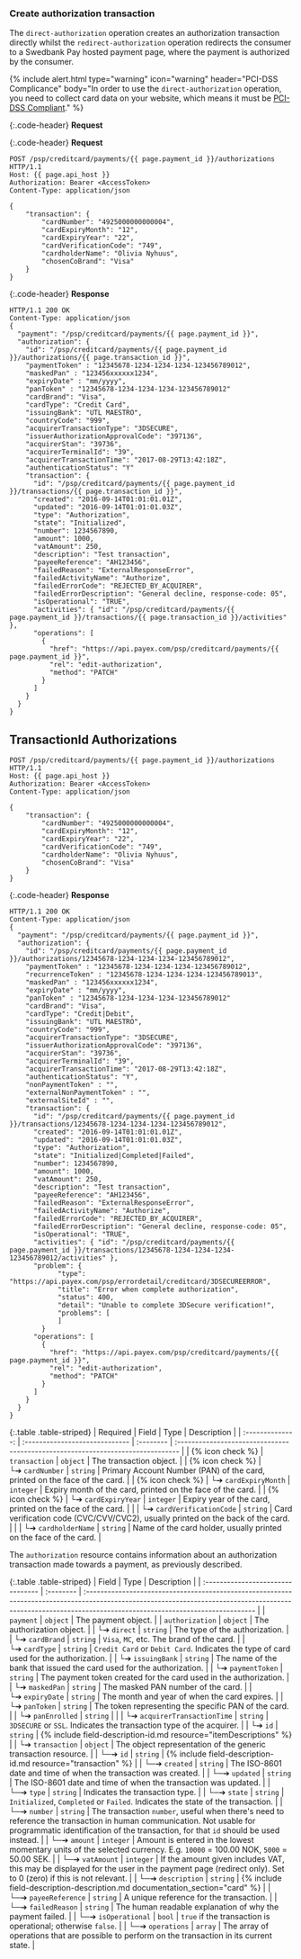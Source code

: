 ### Create authorization transaction

The `direct-authorization` operation creates an authorization transaction
directly whilst the `redirect-authorization` operation redirects the consumer to
a Swedbank Pay hosted payment page, where the payment is authorized by the
consumer.

{% include alert.html type="warning" icon="warning" header="PCI-DSS Complicance"
body="In order to use the `direct-authorization` operation, you need to collect
card data on your website, which means it must be [PCI-DSS
Compliant](https://www.pcisecuritystandards.org/)." %}


{:.code-header}
**Request**

{:.code-header}
**Request**

```http
POST /psp/creditcard/payments/{{ page.payment_id }}/authorizations HTTP/1.1
Host: {{ page.api_host }}
Authorization: Bearer <AccessToken>
Content-Type: application/json

{
    "transaction": {
        "cardNumber": "4925000000000004",
        "cardExpiryMonth": "12",
        "cardExpiryYear": "22",
        "cardVerificationCode": "749",
        "cardholderName": "Olivia Nyhuus",
        "chosenCoBrand": "Visa"
    }
}
```

{:.code-header}
**Response**

```http
HTTP/1.1 200 OK
Content-Type: application/json
{
  "payment": "/psp/creditcard/payments/{{ page.payment_id }}",
  "authorization": {
    "id": "/psp/creditcard/payments/{{ page.payment_id }}/authorizations/{{ page.transaction_id }}",
    "paymentToken" : "12345678-1234-1234-1234-123456789012",
    "maskedPan" : "123456xxxxxx1234",
    "expiryDate" : "mm/yyyy",
    "panToken" : "12345678-1234-1234-1234-123456789012"
    "cardBrand": "Visa",
    "cardType": "Credit Card",
    "issuingBank": "UTL MAESTRO",
    "countryCode": "999",
    "acquirerTransactionType": "3DSECURE",
    "issuerAuthorizationApprovalCode": "397136",
    "acquirerStan": "39736",
    "acquirerTerminalId": "39",
    "acquirerTransactionTime": "2017-08-29T13:42:18Z",
    "authenticationStatus": "Y"
    "transaction": {
      "id": "/psp/creditcard/payments/{{ page.payment_id }}/transactions/{{ page.transaction_id }}",
      "created": "2016-09-14T01:01:01.01Z",
      "updated": "2016-09-14T01:01:01.03Z",
      "type": "Authorization",
      "state": "Initialized",
      "number": 1234567890,
      "amount": 1000,
      "vatAmount": 250,
      "description": "Test transaction",
      "payeeReference": "AH123456",
      "failedReason": "ExternalResponseError",
      "failedActivityName": "Authorize",
      "failedErrorCode": "REJECTED_BY_ACQUIRER",
      "failedErrorDescription": "General decline, response-code: 05",
      "isOperational": "TRUE",
      "activities": { "id": "/psp/creditcard/payments/{{ page.payment_id }}/transactions/{{ page.transaction_id }}/activities" },
      "operations": [
        {
          "href": "https://api.payex.com/psp/creditcard/payments/{{ page.payment_id }}",
          "rel": "edit-authorization",
          "method": "PATCH"
        }
      ]
    }
  }
}
```

## TransactionId Authorizations

```http
POST /psp/creditcard/payments/{{ page.payment_id }}/authorizations HTTP/1.1
Host: {{ page.api_host }}
Authorization: Bearer <AccessToken>
Content-Type: application/json

{
    "transaction": {
        "cardNumber": "4925000000000004",
        "cardExpiryMonth": "12",
        "cardExpiryYear": "22",
        "cardVerificationCode": "749",
        "cardholderName": "Olivia Nyhuus",
        "chosenCoBrand": "Visa"
    }
}
```

{:.code-header}
**Response**

```http
HTTP/1.1 200 OK
Content-Type: application/json
{
  "payment": "/psp/creditcard/payments/{{ page.payment_id }}",
  "authorization": {
    "id": "/psp/creditcard/payments/{{ page.payment_id }}/authorizations/12345678-1234-1234-1234-123456789012",
    "paymentToken" : "12345678-1234-1234-1234-123456789012",
    "recurrenceToken" : "12345678-1234-1234-1234-123456789013",
    "maskedPan" : "123456xxxxxx1234",
    "expiryDate" : "mm/yyyy",
    "panToken" : "12345678-1234-1234-1234-123456789012"
    "cardBrand": "Visa",
    "cardType": "Credit|Debit",
    "issuingBank": "UTL MAESTRO",
    "countryCode": "999",
    "acquirerTransactionType": "3DSECURE",
    "issuerAuthorizationApprovalCode": "397136",
    "acquirerStan": "39736",
    "acquirerTerminalId": "39",
    "acquirerTransactionTime": "2017-08-29T13:42:18Z",
    "authenticationStatus": "Y",
    "nonPaymentToken" : "",
    "externalNonPaymentToken" : "",
    "externalSiteId" : "",
    "transaction": {
      "id": "/psp/creditcard/payments/{{ page.payment_id }}/transactions/12345678-1234-1234-1234-123456789012",
      "created": "2016-09-14T01:01:01.01Z",
      "updated": "2016-09-14T01:01:01.03Z",
      "type": "Authorization",
      "state": "Initialized|Completed|Failed",
      "number": 1234567890,
      "amount": 1000,
      "vatAmount": 250,
      "description": "Test transaction",
      "payeeReference": "AH123456",
      "failedReason": "ExternalResponseError",
      "failedActivityName": "Authorize",
      "failedErrorCode": "REJECTED_BY_ACQUIRER",
      "failedErrorDescription": "General decline, response-code: 05",
      "isOperational": "TRUE",
      "activities": { "id": "/psp/creditcard/payments/{{ page.payment_id }}/transactions/12345678-1234-1234-1234-123456789012/activities" },
      "problem": {
            "type": "https://api.payex.com/psp/errordetail/creditcard/3DSECUREERROR",
            "title": "Error when complete authorization",
            "status": 400,
            "detail": "Unable to complete 3DSecure verification!",
            "problems": [
            ]
        }
      "operations": [
        {
          "href": "https://api.payex.com/psp/creditcard/payments/{{ page.payment_id }}",
          "rel": "edit-authorization",
          "method": "PATCH"
        }
      ]
    }
  }
}
```

{:.table .table-striped}
|     Required     | Field                          | Type      | Description                                                                     |
| :--------------: | :----------------------------- | :-------- | :------------------------------------------------------------------------------ |
| {% icon check %} | `transaction`                  | `object`  | The transaction object.                                                         |
| {% icon check %} | └➔&nbsp;`cardNumber`           | `string`  | Primary Account Number (PAN) of the card, printed on the face of the card.      |
| {% icon check %} | └➔&nbsp;`cardExpiryMonth`      | `integer` | Expiry month of the card, printed on the face of the card.                      |
| {% icon check %} | └➔&nbsp;`cardExpiryYear`       | `integer` | Expiry year of the card, printed on the face of the card.                       |
|                  | └➔&nbsp;`cardVerificationCode` | `string`  | Card verification code (CVC/CVV/CVC2), usually printed on the back of the card. |
|                  | └➔&nbsp;`cardholderName`       | `string`  | Name of the card holder, usually printed on the face of the card.               |

The `authorization` resource contains information about an authorization
transaction made towards a payment, as previously described.

{:.table .table-striped}
| Field                             | Type      | Description                                                                                                                                                                                                  |
| :-------------------------------- | :-------- | :----------------------------------------------------------------------------------------------------------------------------------------------------------------------------------------------------------- |
| `payment`                         | `object`  | The payment object.                                                                                                                                                                                          |
| `authorization`                   | `object`  | The authorization object.                                                                                                                                                                                    |
| └➔&nbsp;`direct`                  | `string`  | The type of the authorization.                                                                                                                                                                               |
| └➔&nbsp;`cardBrand`               | `string`  | `Visa`, `MC`, etc. The brand of the card.                                                                                                                                                                    |
| └➔&nbsp;`cardType`                | `string`  | `Credit Card` or `Debit Card`. Indicates the type of card used for the authorization.                                                                                                                        |
| └➔&nbsp;`issuingBank`             | `string`  | The name of the bank that issued the card used for the authorization.                                                                                                                                        |
| └➔&nbsp;`paymentToken`            | `string`  | The payment token created for the card used in the authorization.                                                                                                                                            |
| └➔&nbsp;`maskedPan`               | `string`  | The masked PAN number of the card.                                                                                                                                                                           |
| └➔&nbsp;`expiryDate`              | `string`  | The month and year of when the card expires.                                                                                                                                                                 |
| └➔&nbsp;`panToken`                | `string`  | The token representing the specific PAN of the card.                                                                                                                                                         |
| └➔&nbsp;`panEnrolled`             | `string`  |                                                                                                                                                                                                              |
| └➔&nbsp;`acquirerTransactionTime` | `string`  | `3DSECURE` or `SSL`. Indicates the transaction type of the acquirer.                                                                                                                                         |
| └➔&nbsp;`id`                      | `string`  | {% include field-description-id.md resource="itemDescriptions" %}                                                                                                                                            |
| └➔&nbsp;`transaction`             | `object`  | The object representation of the generic transaction resource.                                                                                                                                               |
| └─➔&nbsp;`id`                     | `string`  | {% include field-description-id.md resource="transaction" %}                                                                                                                                                 |
| └─➔&nbsp;`created`                | `string`  | The ISO-8601 date and time of when the transaction was created.                                                                                                                                              |
| └─➔&nbsp;`updated`                | `string`  | The ISO-8601 date and time of when the transaction was updated.                                                                                                                                              |
| └─➔&nbsp;`type`                   | `string`  | Indicates the transaction type.                                                                                                                                                                              |
| └─➔&nbsp;`state`                  | `string`  | `Initialized`, `Completed` or `Failed`. Indicates the state of the transaction.                                                                                                                              |
| └─➔&nbsp;`number`                 | `string`  | The transaction `number`, useful when there's need to reference the transaction in human communication. Not usable for programmatic identification of the transaction, for that `id` should be used instead. |
| └─➔&nbsp;`amount`                 | `integer` | Amount is entered in the lowest momentary units of the selected currency. E.g. `10000` = 100.00 NOK, `5000` = 50.00 SEK.                                                                                     |
| └─➔&nbsp;`vatAmount`              | `integer` | If the amount given includes VAT, this may be displayed for the user in the payment page (redirect only). Set to 0 (zero) if this is not relevant.                                                           |
| └─➔&nbsp;`description`            | `string`  | {% include field-description-description.md documentation_section="card" %}                                                                                                                                  |
| └─➔&nbsp;`payeeReference`         | `string`  | A unique reference for the transaction.                                                                                                                                                                      |
| └─➔&nbsp;`failedReason`           | `string`  | The human readable explanation of why the payment failed.                                                                                                                                                    |
| └─➔&nbsp;`isOperational`          | `bool`    | `true` if the transaction is operational; otherwise `false`.                                                                                                                                                 |
| └─➔&nbsp;`operations`             | `array`   | The array of operations that are possible to perform on the transaction in its current state.                                                                                                                |

